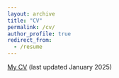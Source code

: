 ```yaml
---
layout: archive
title: "CV"
permalink: /cv/
author_profile: true
redirect_from:
  - /resume
---
```



[My CV](http://abraham-arbelaez.github.io/files/cv.pdf) (last updated January 2025)
